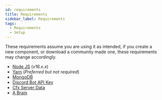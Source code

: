 ```yaml
---
id: requirements
title: Requirements
sidebar_label: Requirements
tags: 
  - Requirements
  - Setup
---
```


These requirements assume you are using it as intended, if you create a new component, or download a community made one, these requirements may change accordingly.
* [Node JS](https://nodejs.org/en/) (*v16.x.x*)
* [Yarn](https://yarnpkg.com/getting-started/install) (*Preferred but not required*)
* [MongoDB](https://www.mongodb.com/)
* [Discord Bot API Key](https://discordapp.com/developers/applications/)
* [Cfx Server Data](https://github.com/citizenfx/cfx-server-data)
* [A Brain](https://en.wikipedia.org/wiki/Human_brain)